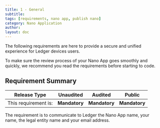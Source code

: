 ```yaml
---
title: 1 - General
subtitle:
tags: [requirements, nano app, publish nano]
category: Nano Application
author:
layout: doc
---
```


The following requirements are here to provide a secure and unified experience for Ledger devices users. 

To make sure the review process of your Nano App goes smoothly and quickly, we recommend you read the requirements before starting to code. 


## Requirement Summary

|    Release Type       |          Unaudited     |          Audited       |          Public        |
|-----------------------|------------------------|------------------------|------------------------|
|  This requirement is: |    <b>Mandatory</b>    |   <b>Mandatory</b>     |   <b>Mandatory</b>     |

The requirement is to communicate to Ledger the Nano App name, your name, the legal entity name and your email address.